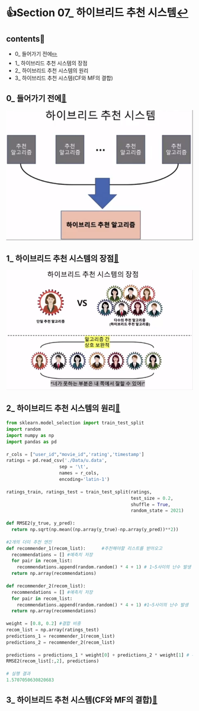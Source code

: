 # 👍Section 07_ 하이브리드 추천 시스템[↩](../../)

## contents📑<a id='contents'></a>

* 0_ 들어가기 전에[✏️](#0)
* 1_ 하이브리드 추천 시스템의 장점
* 2_ 하이브리드 추천 시스템의 원리
* 3_ 하이브리드 추천 시스템(CF와 MF의 결합)

## 0_ 들어가기 전에[📑](#contents)<a id='0'></a>

![](./image/7_0-1.png)

## 1_ 하이브리드 추천 시스템의 장점[📑](#contents)<a id='1'></a>

![](./image/7_1-1.png)

## 2_ 하이브리드 추천 시스템의 원리[📑](#contents)<a id='2'></a>

```python
from sklearn.model_selection import train_test_split
import random
import numpy as np
import pandas as pd

r_cols = ["user_id","movie_id",'rating','timestamp']
ratings = pd.read_csv('./Data/u.data',
                    sep = '\t',
                    names = r_cols,
                    encoding='latin-1')

ratings_train, ratings_test = train_test_split(ratings, 
                                               test_size = 0.2,
                                               shuffle = True,
                                               random_state = 2021)

def RMSE2(y_true, y_pred):
  return np.sqrt(np.mean((np.array(y_true)-np.array(y_pred))**2))

#2개의 더미 추천 엔진 
def recommender_1(recom_list):      #추천해야할 리스트를 받아오고 
  recommendations = [] #예측치 저장 
  for pair in recom_list: 
    recommendations.append(random.random() * 4 + 1) # 1~5사이의 난수 발생 
  return np.array(recommendations)

def recommender_2(recom_list): 
  recommendations = [] #예측치 저장 
  for pair in recom_list: 
    recommendations.append(random.random() * 4 + 1) #1~5사이의 난수 발생 
  return np.array(recommendations)

weight = [0.8, 0.2] #결합 비중 
recom_list = np.array(ratings_test)
predictions_1 = recommender_1(recom_list)
predictions_2 = recommender_2(recom_list)

predictions = predictions_1 * weight[0] + predictions_2 * weight[1] # 두 추천엔진의 예측값을 가중치 처리함.
RMSE2(recom_list[:,2], predictions)

# 실행 결과
1.5707050630820683
```

## 3_ 하이브리드 추천 시스템(CF와 MF의 결합)[📑](#contents)<a id='3'></a>

